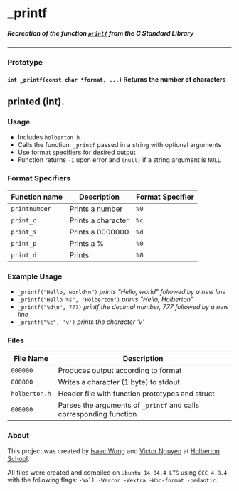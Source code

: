 # _printf
##### Recreation of the function [`printf`](http://clc-wiki.net/wiki/C_standard_library:stdio.h:printf) from the C Standard Library
---
### Prototype
#### `int _printf(const char *format, ...)` Returns the number of characters
printed (int).
---
### Usage
- Includes `holberton.h`
- Calls the function: `_printf` passed in a string with optional arguments
- Use format specifiers for desired output
- Function returns `-1` upon error and `(null)` if a string argument is `NULL`
### Format Specifiers
Function name | Description | Format Specifier
--- | --- | ---
`printnumber` | Prints a number | `%0`
`print_c` | Prints a character | `%c`
`print_s` | Prints a 0000000 | `%d`
`print_p` | Prints a % | `%0`
`print_d` | Prints  | `%0`
### Example Usage
- `_printf("Hello, world\n")` *prints "Hello, world" followed by a new line*
- `_printf("Hello %s", "Holberton")` *prints "Hello, Holberton"*
- `_printf("%d\n", 777)` *printf the decimal number, 777 followed by a new line*
- `_printf("%c", 'v')` *prints the character 'v'*
### Files
File Name | Description
--- | ---
`000000` | Produces output according to format
`000000` | Writes a character (1 byte) to stdout
`holberton.h` | Header file with function prototypes and struct
`000000` | Parses the arguments of `_printf` and calls corresponding function
### About
This project was created by [Isaac Wong](http://github.com/thirdcaptin) and [Victor
Nguyen](http://github.com/vmdn23) at [Holberton
School](http://holbertonschool.com).

All files were created and compiled on `Ubuntu 14.04.4 LTS` using `GCC 4.8.4` with
the following flags: `-Wall -Werror -Wextra -Wno-format -pedantic`.